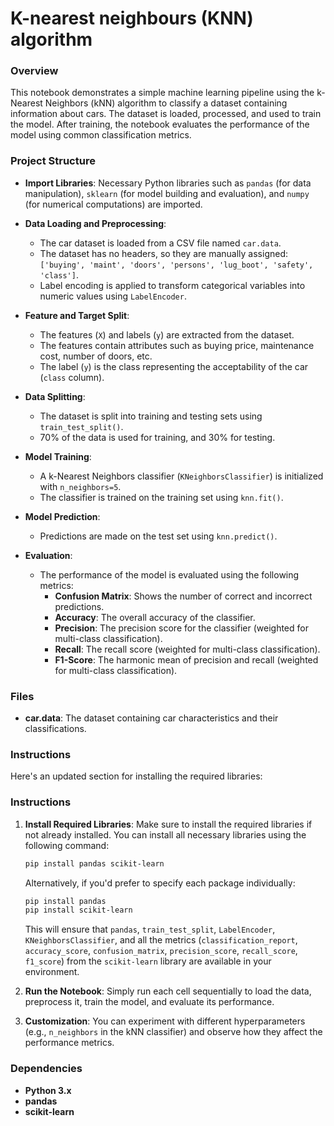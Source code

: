 # K-nearest neighbours (KNN) algorithm 

### Overview

This notebook demonstrates a simple machine learning pipeline using the k-Nearest Neighbors (kNN) algorithm to classify a dataset containing information about cars. The dataset is loaded, processed, and used to train the model. After training, the notebook evaluates the performance of the model using common classification metrics.

### Project Structure
- **Import Libraries**: Necessary Python libraries such as `pandas` (for data manipulation), `sklearn` (for model building and evaluation), and `numpy` (for numerical computations) are imported.
  
- **Data Loading and Preprocessing**: 
  - The car dataset is loaded from a CSV file named `car.data`.
  - The dataset has no headers, so they are manually assigned: `['buying', 'maint', 'doors', 'persons', 'lug_boot', 'safety', 'class']`.
  - Label encoding is applied to transform categorical variables into numeric values using `LabelEncoder`.

- **Feature and Target Split**: 
  - The features (`X`) and labels (`y`) are extracted from the dataset. 
  - The features contain attributes such as buying price, maintenance cost, number of doors, etc.
  - The label (`y`) is the class representing the acceptability of the car (`class` column).

- **Data Splitting**: 
  - The dataset is split into training and testing sets using `train_test_split()`. 
  - 70% of the data is used for training, and 30% for testing.

- **Model Training**: 
  - A k-Nearest Neighbors classifier (`KNeighborsClassifier`) is initialized with `n_neighbors=5`.
  - The classifier is trained on the training set using `knn.fit()`.

- **Model Prediction**: 
  - Predictions are made on the test set using `knn.predict()`.

- **Evaluation**: 
  - The performance of the model is evaluated using the following metrics:
    - **Confusion Matrix**: Shows the number of correct and incorrect predictions.
    - **Accuracy**: The overall accuracy of the classifier.
    - **Precision**: The precision score for the classifier (weighted for multi-class classification).
    - **Recall**: The recall score (weighted for multi-class classification).
    - **F1-Score**: The harmonic mean of precision and recall (weighted for multi-class classification).

### Files
- **car.data**: The dataset containing car characteristics and their classifications.

### Instructions

Here's an updated section for installing the required libraries:

### Instructions

1. **Install Required Libraries**:
   Make sure to install the required libraries if not already installed. You can install all necessary libraries using the following command:
   ```bash
   pip install pandas scikit-learn
   ```

   Alternatively, if you'd prefer to specify each package individually:
   ```bash
   pip install pandas
   pip install scikit-learn
   ```
   This will ensure that `pandas`, `train_test_split`, `LabelEncoder`, `KNeighborsClassifier`, and all the metrics (`classification_report`, `accuracy_score`, `confusion_matrix`, `precision_score`, `recall_score`, `f1_score`) from the `scikit-learn` library are available in your environment.

2. **Run the Notebook**: 
   Simply run each cell sequentially to load the data, preprocess it, train the model, and evaluate its performance.

3. **Customization**: 
   You can experiment with different hyperparameters (e.g., `n_neighbors` in the kNN classifier) and observe how they affect the performance metrics.

### Dependencies

- **Python 3.x**
- **pandas**
- **scikit-learn**
